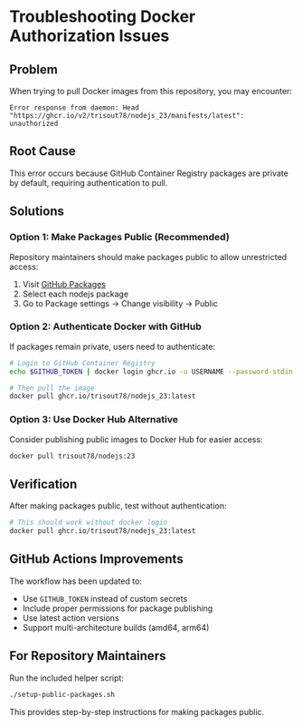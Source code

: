 # Troubleshooting Docker Authorization Issues

## Problem
When trying to pull Docker images from this repository, you may encounter:
```
Error response from daemon: Head "https://ghcr.io/v2/trisout78/nodejs_23/manifests/latest": unauthorized
```

## Root Cause
This error occurs because GitHub Container Registry packages are private by default, requiring authentication to pull.

## Solutions

### Option 1: Make Packages Public (Recommended)
Repository maintainers should make packages public to allow unrestricted access:

1. Visit [GitHub Packages](https://github.com/users/trisout78/packages)
2. Select each nodejs package
3. Go to Package settings → Change visibility → Public

### Option 2: Authenticate Docker with GitHub
If packages remain private, users need to authenticate:

```bash
# Login to GitHub Container Registry
echo $GITHUB_TOKEN | docker login ghcr.io -u USERNAME --password-stdin

# Then pull the image
docker pull ghcr.io/trisout78/nodejs_23:latest
```

### Option 3: Use Docker Hub Alternative
Consider publishing public images to Docker Hub for easier access:

```bash
docker pull trisout78/nodejs:23
```

## Verification
After making packages public, test without authentication:

```bash
# This should work without docker login
docker pull ghcr.io/trisout78/nodejs_23:latest
```

## GitHub Actions Improvements
The workflow has been updated to:
- Use `GITHUB_TOKEN` instead of custom secrets
- Include proper permissions for package publishing
- Use latest action versions
- Support multi-architecture builds (amd64, arm64)

## For Repository Maintainers
Run the included helper script:
```bash
./setup-public-packages.sh
```

This provides step-by-step instructions for making packages public.